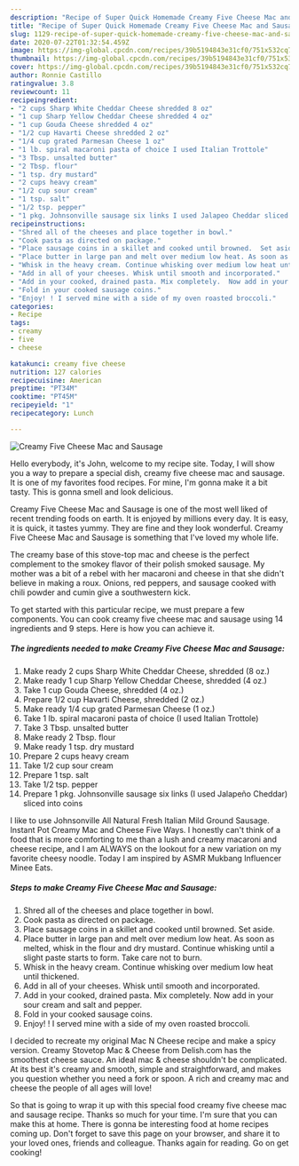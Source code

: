 ```yaml
---
description: "Recipe of Super Quick Homemade Creamy Five Cheese Mac and Sausage"
title: "Recipe of Super Quick Homemade Creamy Five Cheese Mac and Sausage"
slug: 1129-recipe-of-super-quick-homemade-creamy-five-cheese-mac-and-sausage
date: 2020-07-22T01:32:54.459Z
image: https://img-global.cpcdn.com/recipes/39b5194843e31cf0/751x532cq70/creamy-five-cheese-mac-and-sausage-recipe-main-photo.jpg
thumbnail: https://img-global.cpcdn.com/recipes/39b5194843e31cf0/751x532cq70/creamy-five-cheese-mac-and-sausage-recipe-main-photo.jpg
cover: https://img-global.cpcdn.com/recipes/39b5194843e31cf0/751x532cq70/creamy-five-cheese-mac-and-sausage-recipe-main-photo.jpg
author: Ronnie Castillo
ratingvalue: 3.8
reviewcount: 11
recipeingredient:
- "2 cups Sharp White Cheddar Cheese shredded 8 oz"
- "1 cup Sharp Yellow Cheddar Cheese shredded 4 oz"
- "1 cup Gouda Cheese shredded 4 oz"
- "1/2 cup Havarti Cheese shredded 2 oz"
- "1/4 cup grated Parmesan Cheese 1 oz"
- "1 lb. spiral macaroni pasta of choice I used Italian Trottole"
- "3 Tbsp. unsalted butter"
- "2 Tbsp. flour"
- "1 tsp. dry mustard"
- "2 cups heavy cream"
- "1/2 cup sour cream"
- "1 tsp. salt"
- "1/2 tsp. pepper"
- "1 pkg. Johnsonville sausage six links I used Jalapeo Cheddar sliced into coins"
recipeinstructions:
- "Shred all of the cheeses and place together in bowl."
- "Cook pasta as directed on package."
- "Place sausage coins in a skillet and cooked until browned.  Set aside."
- "Place butter in large pan and melt over medium low heat. As soon as melted, whisk in the flour and dry mustard.  Continue whisking until a slight paste starts to form. Take care not to burn."
- "Whisk in the heavy cream. Continue whisking over medium low heat until thickened."
- "Add in all of your cheeses. Whisk until smooth and incorporated."
- "Add in your cooked, drained pasta. Mix completely.  Now add in your sour cream and salt and pepper."
- "Fold in your cooked sausage coins."
- "Enjoy! ! I served mine with a side of my oven roasted broccoli."
categories:
- Recipe
tags:
- creamy
- five
- cheese

katakunci: creamy five cheese 
nutrition: 127 calories
recipecuisine: American
preptime: "PT34M"
cooktime: "PT45M"
recipeyield: "1"
recipecategory: Lunch

---
```



![Creamy Five Cheese Mac and Sausage](https://img-global.cpcdn.com/recipes/39b5194843e31cf0/751x532cq70/creamy-five-cheese-mac-and-sausage-recipe-main-photo.jpg)

Hello everybody, it's John, welcome to my recipe site. Today, I will show you a way to prepare a special dish, creamy five cheese mac and sausage. It is one of my favorites food recipes. For mine, I'm gonna make it a bit tasty. This is gonna smell and look delicious.

Creamy Five Cheese Mac and Sausage is one of the most well liked of recent trending foods on earth. It is enjoyed by millions every day. It is easy, it is quick, it tastes yummy. They are fine and they look wonderful. Creamy Five Cheese Mac and Sausage is something that I've loved my whole life.

The creamy base of this stove-top mac and cheese is the perfect complement to the smokey flavor of their polish smoked sausage. My mother was a bit of a rebel with her macaroni and cheese in that she didn&#39;t believe in making a roux. Onions, red peppers, and sausage cooked with chili powder and cumin give a southwestern kick.


To get started with this particular recipe, we must prepare a few components. You can cook creamy five cheese mac and sausage using 14 ingredients and 9 steps. Here is how you can achieve it.

<!--inarticleads1-->

##### The ingredients needed to make Creamy Five Cheese Mac and Sausage:

1. Make ready 2 cups Sharp White Cheddar Cheese, shredded (8 oz.)
1. Make ready 1 cup Sharp Yellow Cheddar Cheese, shredded (4 oz.)
1. Take 1 cup Gouda Cheese, shredded (4 oz.)
1. Prepare 1/2 cup Havarti Cheese, shredded (2 oz.)
1. Make ready 1/4 cup grated Parmesan Cheese (1 oz.)
1. Take 1 lb. spiral macaroni pasta of choice (I used Italian Trottole)
1. Take 3 Tbsp. unsalted butter
1. Make ready 2 Tbsp. flour
1. Make ready 1 tsp. dry mustard
1. Prepare 2 cups heavy cream
1. Take 1/2 cup sour cream
1. Prepare 1 tsp. salt
1. Take 1/2 tsp. pepper
1. Prepare 1 pkg. Johnsonville sausage six links (I used Jalapeño Cheddar) sliced into coins


I like to use Johnsonville All Natural Fresh Italian Mild Ground Sausage. Instant Pot Creamy Mac and Cheese Five Ways. I honestly can&#39;t think of a food that is more comforting to me than a lush and creamy macaroni and cheese recipe, and I am ALWAYS on the lookout for a new variation on my favorite cheesy noodle. Today I am inspired by ASMR Mukbang Influencer Minee Eats. 

<!--inarticleads2-->

##### Steps to make Creamy Five Cheese Mac and Sausage:

1. Shred all of the cheeses and place together in bowl.
1. Cook pasta as directed on package.
1. Place sausage coins in a skillet and cooked until browned.  Set aside.
1. Place butter in large pan and melt over medium low heat. As soon as melted, whisk in the flour and dry mustard.  Continue whisking until a slight paste starts to form. Take care not to burn.
1. Whisk in the heavy cream. Continue whisking over medium low heat until thickened.
1. Add in all of your cheeses. Whisk until smooth and incorporated.
1. Add in your cooked, drained pasta. Mix completely.  Now add in your sour cream and salt and pepper.
1. Fold in your cooked sausage coins.
1. Enjoy! ! I served mine with a side of my oven roasted broccoli.


I decided to recreate my original Mac N Cheese recipe and make a spicy version. Creamy Stovetop Mac &amp; Cheese from Delish.com has the smoothest cheese sauce. An ideal mac &amp; cheese shouldn&#39;t be complicated. At its best it&#39;s creamy and smooth, simple and straightforward, and makes you question whether you need a fork or spoon. A rich and creamy mac and cheese the people of all ages will love! 

So that is going to wrap it up with this special food creamy five cheese mac and sausage recipe. Thanks so much for your time. I'm sure that you can make this at home. There is gonna be interesting food at home recipes coming up. Don't forget to save this page on your browser, and share it to your loved ones, friends and colleague. Thanks again for reading. Go on get cooking!
